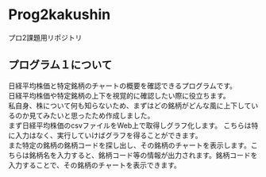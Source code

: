 # Prog2kakushin
プロ2課題用リポジトリ

## プログラム１について<br>
日経平均株価と特定銘柄のチャートの概要を確認できるプログラムです。<br>
日経平均株価や特定銘柄の上下を視覚的に確認したい際に役立ちます。<br>
私自身、株について何も知らないため、まずはどの銘柄がどんな風に上下しているのか見てみたいと思ったため作成しました。<br>
まず日経平均株価のcsvファイルをWeb上で取得しグラフ化します。
こちらは特に入力はなく、実行していけばグラフを得ることができます。<br>
また特定の銘柄の銘柄コードを探し出し、その銘柄のチャートを表示します。こちらは銘柄名を入力すると、銘柄コード等の情報が出力されます。銘柄コードを入力することで、その銘柄のチャートを表示できます。
